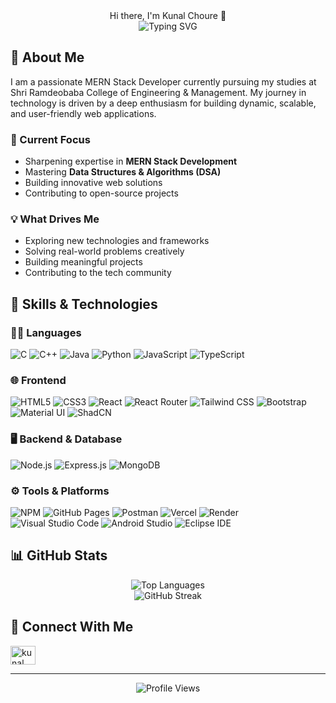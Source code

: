 <div align="center">Hi there, I'm Kunal Choure 👋</div>

<div align="center">
  <img src="https://readme-typing-svg.herokuapp.com?font=Fira+Code&weight=500&size=40&pause=1000&color=2E9BF7&center=true&vCenter=true&random=false&width=600&height=100&lines=MERN+Stack+Developer;Problem+Solver;Tech+Enthusiast" alt="Typing SVG" />
</div>

## 🚀 About Me

I am a passionate MERN Stack Developer currently pursuing my studies at Shri Ramdeobaba College of Engineering & Management. My journey in technology is driven by a deep enthusiasm for building dynamic, scalable, and user-friendly web applications.

### 🌱 Current Focus
- Sharpening expertise in **MERN Stack Development**
- Mastering **Data Structures & Algorithms (DSA)**
- Building innovative web solutions
- Contributing to open-source projects

### 💡 What Drives Me
- Exploring new technologies and frameworks
- Solving real-world problems creatively
- Building meaningful projects
- Contributing to the tech community

## 🧠 Skills & Technologies

### 👨‍💻 Languages
![C](https://img.shields.io/badge/C-%2300599C.svg?style=for-the-badge&logo=c&logoColor=white)
![C++](https://img.shields.io/badge/C%2B%2B-%2300599C.svg?style=for-the-badge&logo=c%2B%2B&logoColor=white)
![Java](https://img.shields.io/badge/Java-%23ED8B00.svg?style=for-the-badge&logo=java&logoColor=white)
![Python](https://img.shields.io/badge/Python-%233776AB.svg?style=for-the-badge&logo=python&logoColor=white)
![JavaScript](https://img.shields.io/badge/JavaScript-%23F7DF1E.svg?style=for-the-badge&logo=javascript&logoColor=black)
![TypeScript](https://img.shields.io/badge/TypeScript-%23007ACC.svg?style=for-the-badge&logo=typescript&logoColor=white)

### 🌐 Frontend
![HTML5](https://img.shields.io/badge/HTML5-%23E34F26.svg?style=for-the-badge&logo=html5&logoColor=white)
![CSS3](https://img.shields.io/badge/CSS3-%231572B6.svg?style=for-the-badge&logo=css3&logoColor=white)
![React](https://img.shields.io/badge/React-%2361DAFB.svg?style=for-the-badge&logo=react&logoColor=white)
![React Router](https://img.shields.io/badge/React_Router-%23CA4245.svg?style=for-the-badge&logo=react-router&logoColor=white)
![Tailwind CSS](https://img.shields.io/badge/Tailwind%20CSS-%2338B2AC.svg?style=for-the-badge&logo=tailwind-css&logoColor=white)
![Bootstrap](https://img.shields.io/badge/Bootstrap-%23563D7C.svg?style=for-the-badge&logo=bootstrap&logoColor=white)
![Material UI](https://img.shields.io/badge/Material%20UI-%230081CB.svg?style=for-the-badge&logo=mui&logoColor=white)
![ShadCN](https://img.shields.io/badge/ShadCN-%23000000.svg?style=for-the-badge)

### 🖥️ Backend & Database
![Node.js](https://img.shields.io/badge/Node.js-%23339933.svg?style=for-the-badge&logo=node.js&logoColor=white)
![Express.js](https://img.shields.io/badge/Express.js-%23000000.svg?style=for-the-badge&logo=express&logoColor=white)
![MongoDB](https://img.shields.io/badge/MongoDB-%2347A248.svg?style=for-the-badge&logo=mongodb&logoColor=white)

### ⚙️ Tools & Platforms
![NPM](https://img.shields.io/badge/NPM-%23CB3837.svg?style=for-the-badge&logo=npm&logoColor=white)
![GitHub Pages](https://img.shields.io/badge/GitHub%20Pages-121013?style=for-the-badge&logo=github&logoColor=white)
![Postman](https://img.shields.io/badge/Postman-%23FF6C37.svg?style=for-the-badge&logo=postman&logoColor=white)
![Vercel](https://img.shields.io/badge/Vercel-%23000000.svg?style=for-the-badge&logo=vercel&logoColor=white)
![Render](https://img.shields.io/badge/Render-%2300C7B7.svg?style=for-the-badge&logo=render&logoColor=white)
![Visual Studio Code](https://img.shields.io/badge/VSCode-%23007ACC.svg?style=for-the-badge&logo=visual-studio-code&logoColor=white)
![Android Studio](https://img.shields.io/badge/Android%20Studio-%233DDC84.svg?style=for-the-badge&logo=android-studio&logoColor=white)
![Eclipse IDE](https://img.shields.io/badge/Eclipse%20IDE-2C2255.svg?style=for-the-badge&logo=eclipse-ide&logoColor=white)
## 📊 GitHub Stats

<div align="center">
  <img src="https://github-readme-stats.vercel.app/api/top-langs/?username=kunalchoure&layout=compact&theme=react" alt="Top Languages" />
  <br/>
  <img src="https://github-readme-streak-stats.herokuapp.com?user=kunalchoure&theme=react" alt="GitHub Streak" />
</div>

## 🤝 Connect With Me

<div align="left">
  <a href="https://linkedin.com/in/kunal-choure" target="_blank">
    <img align="center" src="https://raw.githubusercontent.com/rahuldkjain/github-profile-readme-generator/master/src/images/icons/Social/linked-in-alt.svg" alt="kunal choure" height="30" width="40" />
  </a>
</div>

---

<div align="center">
  <img src="https://komarev.com/ghpvc/?username=kunalchoure&label=Profile%20views&color=0e75b6&style=flat" alt="Profile Views" />
</div>
